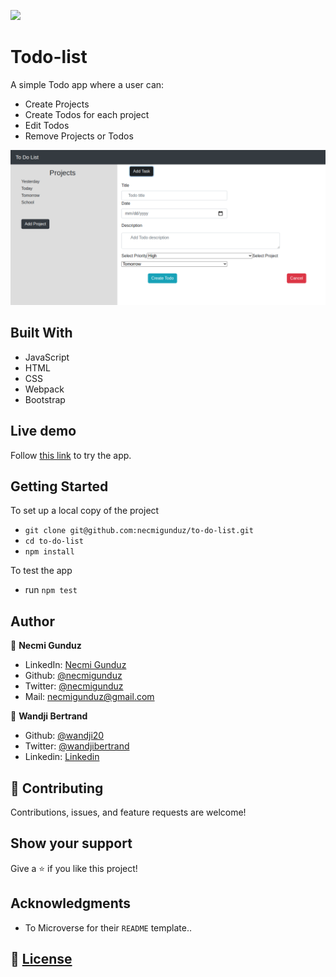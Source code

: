 ![](https://img.shields.io/badge/Microverse-blueviolet)

# Todo-list

A simple Todo app where a user can:

- Create Projects
- Create Todos for each project
- Edit Todos
- Remove Projects or Todos

![](./assets/screenshot.png)

## Built With

- JavaScript
- HTML
- CSS
- Webpack
- Bootstrap

## Live demo

Follow [this link](https://sad-minsky-6d4aa8.netlify.app/) to try the app.

## Getting Started

To set up a local copy of the project

- `git clone git@github.com:necmigunduz/to-do-list.git`
- `cd to-do-list`
- `npm install`

To test the app

- run `npm test`

## Author

👤 **Necmi Gunduz**

- LinkedIn: [Necmi Gunduz](https://www.linkedin.com/in/necmigunduz/)
- Github: [@necmigunduz](https://github.com/necmigunduz/)
- Twitter: [@necmigunduz](https://twitter.com/necm_gun)
- Mail: [necmigunduz@gmail.com](necmigunduz@gmail.com)

👤 **Wandji Bertrand**

- Github: [@wandji20](https://github.com/wandji20)
- Twitter: [@wandjibertrand](https://twitter.com/wandjibertrand)
- Linkedin: [Linkedin](https://www.linkedin.com/in/wandji-bertrand/)

## 🤝 Contributing

Contributions, issues, and feature requests are welcome!

## Show your support

Give a ⭐️ if you like this project!

## Acknowledgments

- To Microverse for their `README` template..

## 📝 [License](LICENSE)
